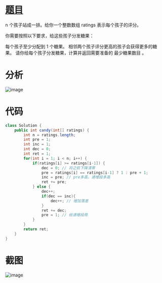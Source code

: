 # [题目](https://leetcode.cn/problems/candy/submissions/554165202/?envType=study-plan-v2&envId=top-interview-150)
n 个孩子站成一排。给你一个整数数组 ratings 表示每个孩子的评分。

你需要按照以下要求，给这些孩子分发糖果：

每个孩子至少分配到 1 个糖果。
相邻两个孩子评分更高的孩子会获得更多的糖果。
请你给每个孩子分发糖果，计算并返回需要准备的 最少糖果数目 。
# 分析
![image](https://github.com/user-attachments/assets/d8c45bc2-bbf9-4562-a0c1-57143605f50c)

# 代码
```java
class Solution {
    public int candy(int[] ratings) {
        int n = ratings.length;
        int pre = 1;
        int inc = 1;
        int dec = 0;
        int ret = 1;
        for(int i = 1; i < n; i++) {
            if(ratings[i] >= ratings[i-1]) {
                dec = 0; // 将之前下降清零
                pre = ratings[i] == ratings[i-1] ? 1 : pre + 1;
                inc = pre; // pre多高，递增段多高
                ret += pre;
            } else {
                dec++;
                if(dec == inc){
                    dec++; // 增加落差
                }
                ret += dec;
                pre = 1; // 给递增段用
            }
        }
        return ret;
    }
}
```
# 截图
![image](https://github.com/user-attachments/assets/da940270-4424-4991-9e1b-664c151ef93d)
